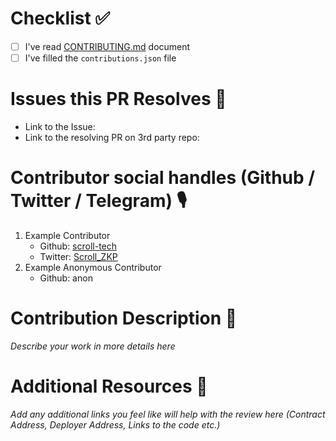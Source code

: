 # Checklist ✅
- [ ] I've read [CONTRIBUTING.md](https://github.com/scroll-tech/contribute-to-scroll/blob/main/CONTRIBUTING.md) document
- [ ] I've filled the `contributions.json` file

# Issues this PR Resolves 🚀
- Link to the Issue:
- Link to the resolving PR on 3rd party repo:

# Contributor social handles (Github / Twitter / Telegram) 🎙️
1. Example Contributor
   - Github: [scroll-tech](https://github.com/scroll-tech)
   - Twitter: [Scroll_ZKP](https://twitter.com/Scroll_ZKP)
2. Example Anonymous Contributor
   - Github: anon

# Contribution Description 📝
_Describe your work in more details here_

# Additional Resources 🔗
_Add any additional links you feel like will help with the review here (Contract Address, Deployer Address, Links to the code etc.)_
